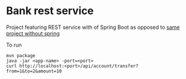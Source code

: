 # Bank rest service
Project featuring REST service with of Spring Boot as opposed to [same project without spring](https://github.com/chergey/bank-rest-service)

To run
```
mvn package 
java -jar <app-name> -port=<port>
curl http://localhost:<port>/api/account/transfer?from=1&to=2&amount=10
```

